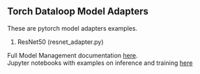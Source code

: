 ## Torch Dataloop Model Adapters
These are pytorch model adapters examples.
1. ResNet50 (resnet_adapter.py)

Full Model Management documentation [here](https://dataloop.ai/docs).  
Jupyter notebooks with examples on inference and training [here](https://github.com/dataloop-ai/model-mgmt-notebooks) 

